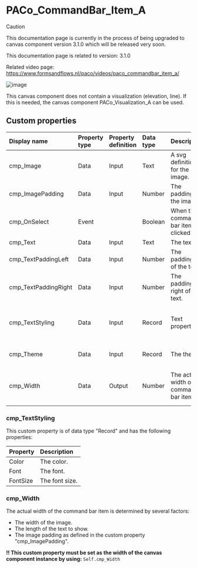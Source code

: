 # PACo_CommandBar_Item_A

> [!CAUTION]
> This documentation page is currently in the process of being upgraded to canvas component version 3.1.0 which will be released very soon.

This documentation page is related to version: 3.1.0

Related video page: https://www.formsandflows.nl/paco/videos/paco_commandbar_item_a/

![image](https://user-images.githubusercontent.com/35654198/235982444-ff55c19b-41fd-4bba-aa9f-5037f2296c2a.png)

This canvas component does not contain a visualization (elevation, line). If this is needed, the canvas component PACo_Visualization_A can be used.

## Custom properties

| Display name | Property type | Property definition | Data type | Description | Memo
| :--- | :--- | :--- | :--- | :--- | :--- |
| cmp_Image | Data | Input | Text | A svg definition for the image. | |
| cmp_ImagePadding | Data | Input | Number | The padding of the image. | |
| cmp_OnSelect | Event | | Boolean | When the command bar item is clicked on. | |
| cmp_Text | Data | Input | Text | The text. | |
| cmp_TextPaddingLeft | Data | Input | Number | The padding left of the text. | |
| cmp_TextPaddingRight | Data | Input | Number | The padding right of the text. | |
| cmp_TextStyling | Data | Input | Record | Text properties. | See the documention about cmp_TextStyling below. |
| cmp_Theme | Data | Input | Record | The theme. | See the documention on theming. |
| cmp_Width | Data | Output | Number | The actual width of the command bar item. | See the documention about PACo_Width below. |

### cmp_TextStyling
This custom property is of data type "Record" and has the following properties:

| Property | Description |
| :--- | :--- |
| Color | The color. |
| Font | The font. |
| FontSize | The font size. |

### cmp_Width
The actual width of the command bar item is determined by several factors:
- The width of the image.
- The length of the text to show.
- The image padding as defined in the custom property "cmp_ImagePadding".

**!! This custom property must be set as the width of the canvas component instance by using:** `Self.cmp_Width`
